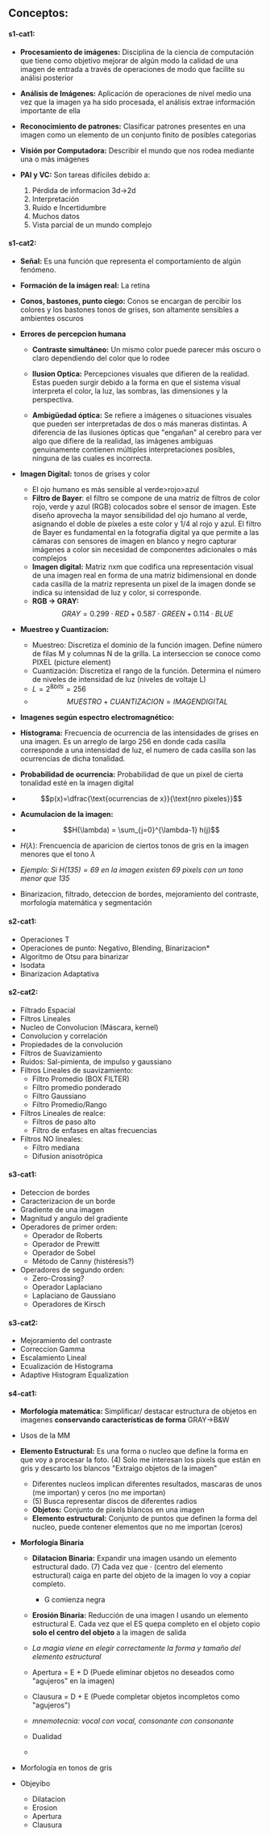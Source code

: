 
## Conceptos:

#### s1-cat1:

- **Procesamiento de imágenes:** Disciplina de la ciencia de computación que tiene como objetivo mejorar de algún modo la calidad de una imagen de entrada a través de operaciones de modo que facilite su análisi posterior

- **Análisis de Imágenes:** Aplicación de operaciones de nivel medio una vez que la imagen ya ha sido procesada, el análisis extrae información importante de ella

- **Reconocimiento de patrones:** Clasificar patrones presentes en una imagen como un elemento de un conjunto finito de posibles categorias

- **Visión por Computadora:** Describir el mundo que nos rodea mediante una o más imágenes

- **PAI y VC:** Son tareas difíciles debido a:
	1. Pérdida de informacion 3d->2d
	2. Interpretación
	3. Ruido e Incertidumbre
	4. Muchos datos
	5. Vista parcial de un mundo complejo


#### s1-cat2:

- **Señal:** Es una función que representa el comportamiento de algún fenómeno.

- **Formación de la imágen real:** La retina

- **Conos, bastones, punto ciego:** Conos se encargan de percibir los colores y los bastones tonos de grises, son altamente sensibles a ambientes oscuros

- **Errores de percepcion humana**
	- **Contraste simultáneo:** Un mismo color puede parecer más oscuro o claro dependiendo del color que lo rodee

	- **Ilusion Optica:** Percepciones visuales que difieren de la realidad. Estas pueden surgir debido a la forma en que el sistema visual interpreta el color, la luz, las sombras, las dimensiones y la perspectiva.

	- **Ambigüedad óptica:** Se refiere a imágenes o situaciones visuales que pueden ser interpretadas de dos o más maneras distintas. A diferencia de las ilusiones ópticas que "engañan" al cerebro para ver algo que difiere de la realidad, las imágenes ambíguas genuinamente contienen múltiples interpretaciones posibles, ninguna de las cuales es incorrecta.

- **Imagen Digital:** tonos de grises y color
	- El ojo humano es más sensible al verde>rojo>azul
	- **Filtro de Bayer**: el filtro se compone de una matriz de filtros de color rojo, verde y azul (RGB) colocados sobre el sensor de imagen. Este diseño aprovecha la mayor sensibilidad del ojo humano al verde, asignando el doble de píxeles a este color y 1/4 al rojo y azul. El filtro de Bayer es fundamental en la fotografía digital ya que permite a las cámaras con sensores de imagen en blanco y negro capturar imágenes a color sin necesidad de componentes adicionales o más complejos
	- **Imagen digital:** Matriz nxm que codifica una representación visual de una imagen real en forma de una matriz bidimensional en donde cada casilla de la matriz representa un pixel de la imagen donde se indica su intensidad de luz y color, si corresponde.
	- **RGB -> GRAY:** 
$$
GRAY = 0.299\cdot RED + 0.587 \cdot GREEN + 0.114 \cdot BLUE
$$
- **Muestreo y Cuantizacion:**

	- Muestreo:  Discretiza el dominio de la función imagen. Define número de filas M y columnas N de la grilla. La interseccion se conoce como PIXEL (picture element)
	- Cuantización: Discretiza el rango de la función. Determina el número de niveles de intensidad de luz (niveles de voltaje L)
	- $L = 2^{8bits}=256$
	- $$ MUESTRO + CUANTIZACION = IMAGEN DIGITAL$$
- **Imagenes según espectro electromagnético:**
- **Histograma:** Frecuencia de ocurrencia de las intensidades de grises en una imagen. Es un arreglo de largo 256 en donde cada casilla corresponde a una intensidad de luz, el numero de cada casilla son las ocurrencias de dicha tonalidad.
- **Probabilidad de ocurrencia:** Probabilidad de que un pixel de cierta tonalidad esté en la imagen digital
- $$p(x)=\dfrac{\text{ocurrencias de x}}{\text{nro pixeles}}$$
- **Acumulacion de la imagen:**
- $$H(\lambda) = \sum_{j=0}^{\lambda-1} h(j)$$
- $H(\lambda):$ Frencuencia de aparicion de ciertos tonos de gris en la imagen menores que el tono $\lambda$ 
- *Ejemplo: Si $H(135)=69$ en la imagen existen 69 pixels con un tono menor que 135*

- Binarizacion, filtrado, deteccion de bordes, mejoramiento del contraste, morfología matemática y segmentación

#### s2-cat1:

- Operaciones T
- Operaciones de punto: Negativo, Blending, Binarizacion*
- Algoritmo de Otsu para binarizar
- Isodata
- Binarizacion Adaptativa

#### s2-cat2:

- Filtrado Espacial
- Filtros Lineales
- Nucleo de Convolucion (Máscara, kernel)
- Convolucion y correlación
- Propiedades de la convolución
- Filtros de Suavizamiento
- Ruidos: Sal-pimienta, de impulso y gaussiano
- Filtros Lineales de suavizamiento:
	-  Filtro Promedio (BOX FILTER)
	- Filtro promedio ponderado
	- Filtro Gaussiano
	- Filtro Promedio/Rango
- Filtros Lineales de realce:
	- Filtros de paso alto
	- Filtro de enfases en altas frecuencias
- Filtros NO lineales:
	- Filtro mediana
	- Difusion anisotrópica

#### s3-cat1:

- Deteccion de bordes
- Caracterizacion de un borde
- Gradiente de una imagen
- Magnitud y angulo del gradiente
- Operadores de primer orden:
	- Operador de Roberts
	- Operador de Prewitt
	- Operador de Sobel
	- Método de Canny (histéresis?)
- Operadores de segundo orden:
	- Zero-Crossing?
	- Operador Laplaciano
	- Laplaciano de Gaussiano
	- Operadores de Kirsch

#### s3-cat2:

- Mejoramiento del contraste
- Correccion Gamma
- Escalamiento Lineal
- Ecualización de Histograma
- Adaptive Histogram Equalization

#### s4-cat1:

- **Morfología matemática:** Simplificar/ destacar estructura de objetos en imagenes **conservando características de forma** GRAY->B&W

- Usos de la MM

- **Elemento Estructural:** Es una forma o nucleo que define la forma en que voy a procesar la foto. (4) Solo me interesan los pixels que están en gris y descarto los blancos "Extraigo objetos de la imagen"
	- Diferentes nucleos implican diferentes resultados, mascaras de unos (me importan) y ceros (no me importan)
	- (5) Busca representar discos de diferentes radios
	- **Objetos:** Conjunto de pixels blancos en una imagen
	- **Elemento estructural:** Conjunto de puntos que definen la forma del nucleo, puede contener elementos que no me importan (ceros)
	
- **Morfología Binaria**
	- **Dilatacion Binaria:** Expandir una imagen usando un elemento estructural dado. (7) Cada vez que $\cdot$ (centro del elemento estructural) caiga en parte del objeto de la imagen lo voy a copiar completo.
		- G comienza negra

	- **Erosión Binaria:** Reducción de una imagen I usando un elemento estructural E. Cada vez que el ES quepa completo en el objeto copio **solo el centro del objeto** a la imagen de salida

	- *La magia viene en elegir correctamente la forma y tamaño del elemento estructural*
	- Apertura = E + D (Puede eliminar objetos no deseados como "agujeros" en la imagen)
	- Clausura = D + E (Puede completar objetos incompletos como "agujeros")
	- *mnemotecnia: vocal con vocal, consonante con consonante*
	- Dualidad
	
	- 
- Morfología en tonos de gris
- Objeyibo
	- Dilatacion
	- Erosion
	- Apertura
	- Clausura
